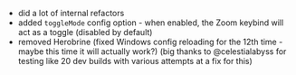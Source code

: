 - did a lot of internal refactors
- added `toggleMode` config option - when enabled, the Zoom keybind will act as a toggle (disabled by default)
- removed Herobrine (fixed Windows config reloading for the 12th time - maybe this time it will actually work?) (big 
  thanks to @celestialabyss for testing like 20 dev builds with various attempts at a fix for this)